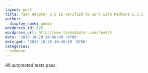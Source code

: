 ```yaml
---
layout: post
title: Task Adapter 2.6 is verified to work with Redmine 2.3.3
author:
  display_name: admin
wordpress_id: 625
wordpress_url: http://www.taskadapter.com/?p=625
date: '2013-10-29 18:48:49 -0700'
date_gmt: '2013-10-29 18:48:49 -0700'
categories:
- redmine
---
```

<p>All automated tests pass.</p>

